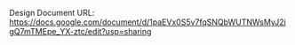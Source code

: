 Design Document URL: https://docs.google.com/document/d/1paEVx0S5v7fqSNQbWUTNWsMyJ2igQ7mTMEpe_YX-ztc/edit?usp=sharing
